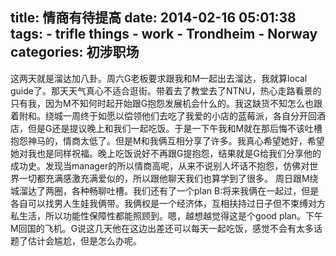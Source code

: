 title: 情商有待提高
date: 2014-02-16 05:01:38
tags: 
    - trifle things
    - work
    - Trondheim
    - Norway
categories: 初涉职场
---

这两天就是溜达加八卦。周六G老板要求跟我和M一起出去溜达，我就算local guide了。那天天气真心不适合逛街。带着去了教堂去了NTNU，热心走路看景的只有我，因为M不知何时起开始跟G抱怨发展机会什么的。我这缺货不知怎么也跟着附和。绕城一周终于如愿以偿领他们去吃了我爱的小店的蓝莓派，各自分开回酒店，但是G还是提议晚上和我们一起吃饭。于是一下午我和M就在那后悔不该吐槽抱怨神马的，情商太低了。但是M和我俩互相分享了许多。我真心希望她好，希望她对我也是同样祝福。晚上吃饭说好不再跟G提抱怨，结果就是G给我们分享他的成功史。发现当manager的所以情商高呢，从来不说别人坏话不抱怨，仿佛对世界一切都充满感激充满爱似的，所以跟他聊天我们也算学到了很多。
周日跟M绕城溜达了两圈，各种畅聊吐槽。我们还有了一个plan B:将来我俩在一起过，但是各自可以找男人生娃我俩带。我俩权是一个经济体，互相扶持过日子但不束缚对方私生活，所以功能性保障性都能照顾到。嗯，越想越觉得这是个good plan。下午M回国的飞机。G说这几天他在这边出差还可以每天一起吃饭，感觉不会有太多话题了估计会尴尬，但是怎么办呢。

